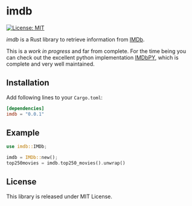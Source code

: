 # imdb

[![License: MIT](https://img.shields.io/badge/license-MIT-blue.svg)](LICENSE)

*imdb* is a Rust library to retrieve information from [IMDb].

This is a _work in progress_ and far from complete. For the time being you can check out the excellent python implementation [IMDbPY], which is complete and very well maintained. 


## Installation

Add following lines to your `Cargo.toml`:

```toml
[dependencies]
imdb = "0.0.1"
```

## Example

```rust
use imdb::IMDb;

imdb = IMDb::new();
top250movies = imdb.top250_movies().unwrap()
```

## License

This library is released under MIT License.

[IMDbPY]: https://github.com/alberanid/imdbpy/
[IMDb]: http://www.imdb.com/
